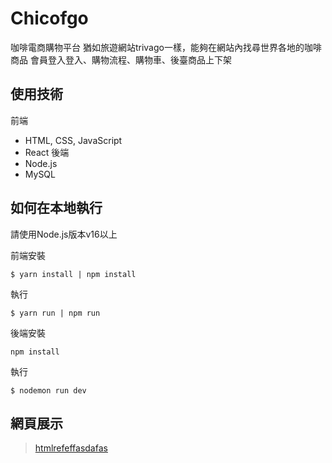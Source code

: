 # Chicofgo

咖啡電商購物平台
猶如旅遊網站trivago一樣，能夠在網站內找尋世界各地的咖啡商品
會員登入登入、購物流程、購物車、後臺商品上下架

## 使用技術

前端
- HTML, CSS, JavaScript
- React
後端
- Node.js
- MySQL

## 如何在本地執行 

請使用Node.js版本v16以上

前端安裝
```shell
$ yarn install | npm install
```
執行
```shell
$ yarn run | npm run
```

後端安裝
```shell
npm install
```
執行
```shell
$ nodemon run dev
```

## 網頁展示
<blockquote class="imgur-embed-pub" lang="en" data-id="a/DVkSdTw"  ><a href="//imgur.com/a/DVkSdTw">htmlrefeffasdafas</a></blockquote><script async src="//s.imgur.com/min/embed.js" charset="utf-8"></script>
